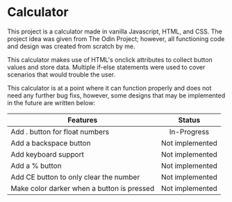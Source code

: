 # Calculator

This project is a calculator made in vanilla Javascript, HTML, and CSS. The project idea was given from The Odin Project; however, all functioning code and design was created from scratch by me.

This calculator makes use of HTML's onclick attributes to collect button values and store data. Multiple if-else statements were used to cover scenarios that would trouble the user.

This calculator is at a point where it can function properly and does not need any further bug fixs, however, some designs that may be implemented in the future are written below:

| Features                                   |     Status      |
| ------------------------------------------ | :-------------: |
| Add . button for float numbers             |   In-Progress   |
| Add a backspace button                     | Not implemented |
| Add keyboard support                       | Not implemented |
| Add a % button                             | Not implemented |
| Add CE button to only clear the number     | Not implemented |
| Make color darker when a button is pressed | Not implemented |
